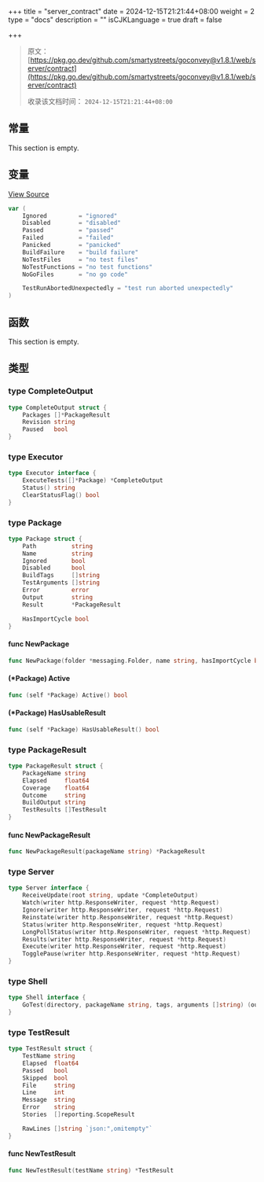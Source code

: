 +++
title = "server_contract"
date = 2024-12-15T21:21:44+08:00
weight = 2
type = "docs"
description = ""
isCJKLanguage = true
draft = false

+++

> 原文：[https://pkg.go.dev/github.com/smartystreets/goconvey@v1.8.1/web/server/contract](https://pkg.go.dev/github.com/smartystreets/goconvey@v1.8.1/web/server/contract)
>
> 收录该文档时间： `2024-12-15T21:21:44+08:00`

## 常量

This section is empty.

## 变量

[View Source](https://github.com/smartystreets/goconvey/blob/v1.8.1/web/server/contract/result.go#L49)

``` go
var (
	Ignored         = "ignored"
	Disabled        = "disabled"
	Passed          = "passed"
	Failed          = "failed"
	Panicked        = "panicked"
	BuildFailure    = "build failure"
	NoTestFiles     = "no test files"
	NoTestFunctions = "no test functions"
	NoGoFiles       = "no go code"

	TestRunAbortedUnexpectedly = "test run aborted unexpectedly"
)
```

## 函数

This section is empty.

## 类型

### type CompleteOutput 

``` go
type CompleteOutput struct {
	Packages []*PackageResult
	Revision string
	Paused   bool
}
```

### type Executor 

``` go
type Executor interface {
	ExecuteTests([]*Package) *CompleteOutput
	Status() string
	ClearStatusFlag() bool
}
```

### type Package 

``` go
type Package struct {
	Path          string
	Name          string
	Ignored       bool
	Disabled      bool
	BuildTags     []string
	TestArguments []string
	Error         error
	Output        string
	Result        *PackageResult

	HasImportCycle bool
}
```

#### func NewPackage 

``` go
func NewPackage(folder *messaging.Folder, name string, hasImportCycle bool) *Package
```

#### (*Package) Active 

``` go
func (self *Package) Active() bool
```

#### (*Package) HasUsableResult 

``` go
func (self *Package) HasUsableResult() bool
```

### type PackageResult 

``` go
type PackageResult struct {
	PackageName string
	Elapsed     float64
	Coverage    float64
	Outcome     string
	BuildOutput string
	TestResults []TestResult
}
```

#### func NewPackageResult 

``` go
func NewPackageResult(packageName string) *PackageResult
```

### type Server 

``` go
type Server interface {
	ReceiveUpdate(root string, update *CompleteOutput)
	Watch(writer http.ResponseWriter, request *http.Request)
	Ignore(writer http.ResponseWriter, request *http.Request)
	Reinstate(writer http.ResponseWriter, request *http.Request)
	Status(writer http.ResponseWriter, request *http.Request)
	LongPollStatus(writer http.ResponseWriter, request *http.Request)
	Results(writer http.ResponseWriter, request *http.Request)
	Execute(writer http.ResponseWriter, request *http.Request)
	TogglePause(writer http.ResponseWriter, request *http.Request)
}
```

### type Shell 

``` go
type Shell interface {
	GoTest(directory, packageName string, tags, arguments []string) (output string, err error)
}
```

### type TestResult 

``` go
type TestResult struct {
	TestName string
	Elapsed  float64
	Passed   bool
	Skipped  bool
	File     string
	Line     int
	Message  string
	Error    string
	Stories  []reporting.ScopeResult

	RawLines []string `json:",omitempty"`
}
```

#### func NewTestResult 

``` go
func NewTestResult(testName string) *TestResult
```
